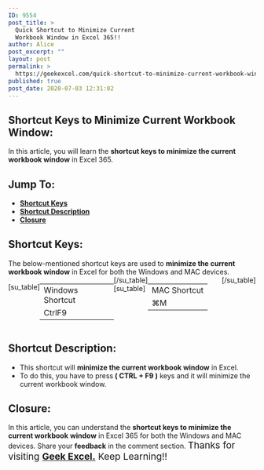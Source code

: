 ```yaml
---
ID: 9554
post_title: >
  Quick Shortcut to Minimize Current
  Workbook Window in Excel 365!!
author: Alice
post_excerpt: ""
layout: post
permalink: >
  https://geekexcel.com/quick-shortcut-to-minimize-current-workbook-window-in-excel-365/
published: true
post_date: 2020-07-03 12:31:02
---
```

<h2>Shortcut Keys to Minimize Current Workbook Window:</h2>
In this article, you will learn the <strong>shortcut keys to minimize the current workbook window</strong> in Excel 365.
<h2>Jump To:</h2>
<ul>
 	<li><strong><a href="#1">Shortcut Keys</a></strong></li>
 	<li><strong><a href="#2">Shortcut Description</a></strong></li>
 	<li><strong><a href="#3">Closure</a></strong></li>
</ul>
<h2 id="1">Shortcut Keys:</h2>
The below-mentioned shortcut keys are used to <strong>minimize the current workbook window</strong> in Excel for both the Windows and MAC devices.
<div style="display: flex;">

[su_table]
<table>
<tbody>
<tr>
<td>Windows Shortcut</td>
</tr>
<tr>
<td style="display: flex;"><span class="key-flex"><span class="win-key" style="width: 120px;"><span class="custom-span-key">Ctrl</span></span></span><span class="key-flex"><span class="win-key"><span class="custom-span-key">F9</span></span></span></td>
</tr>
</tbody>
</table>
[/su_table]
[su_table]
<table style="float: right;">
<tbody>
<tr>
<td>MAC Shortcut</td>
</tr>
<tr>
<td style="display: flex;"><span class="key-flex"><span class="mac-key"><span class="custom-span-key">⌘</span></span></span><span class="key-flex"><span class="mac-key"><span class="custom-span-key">M</span></span></span></td>
</tr>
</tbody>
</table>
[/su_table]

</div>
<h2 id="2">Shortcut Description:</h2>
<ul>
 	<li>This shortcut will <strong>minimize the current workbook window</strong> in Excel.</li>
 	<li>To do this, you have to press<strong> ( CTRL + F9 )</strong> keys and it will minimize the current workbook window.</li>
</ul>
<h2 id="3">Closure:</h2>
In this article, you can understand the <strong>shortcut keys to minimize the current workbook</strong> <strong>window</strong> in Excel 365 for both the Windows and MAC devices. Share your <strong>feedback</strong> in the comment section. <span style="font-size: 19px;">Thanks for visiting <strong><a href="https://geekexcel.com/">Geek Excel.</a></strong> Keep Learning!!</span>